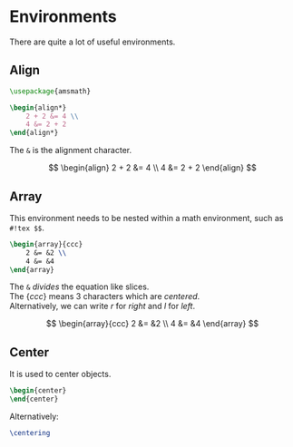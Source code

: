 # Environments

There are quite a lot of useful environments.  

## Align

```tex
\usepackage{amsmath}

\begin{align*}
	2 + 2 &= 4 \\
	4 &= 2 + 2
\end{align*}
```

The `&` is the alignment character.

$$
\begin{align}
	2 + 2 &= 4 \\
	4 &= 2 + 2
\end{align}
$$

## Array

This environment needs to be nested within a math environment, such as `#!tex $$`.

```tex
\begin{array}{ccc}
	2 &= &2 \\
	4 &= &4
\end{array}
```

The `&` _divides_ the equation like slices.  
The $\{ccc\}$ means 3 characters which are _centered_.  
Alternatively, we can write $r$ for _right_ and $l$ for _left_.

$$
\begin{array}{ccc}
	2 &= &2 \\
	4 &= &4
\end{array}
$$

## Center

It is used to center objects.

```tex
\begin{center}
\end{center}
```

Alternatively:

```tex
\centering
```